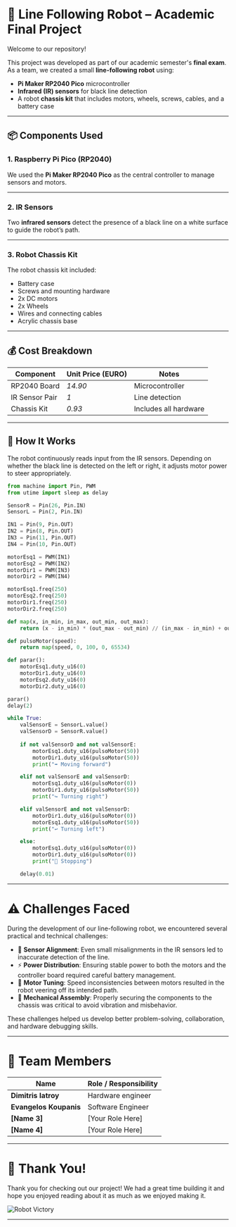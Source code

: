 # 🤖 Line Following Robot – Academic Final Project

Welcome to our repository!

This project was developed as part of our academic semester's **final exam**. As a team, we created a small **line-following robot** using:

-  **Pi Maker RP2040 Pico** microcontroller
-  **Infrared (IR) sensors** for black line detection
-  A robot **chassis kit** that includes motors, wheels, screws, cables, and a battery case

---

## 📦 Components Used

### 1. Raspberry Pi Pico (RP2040)
We used the **Pi Maker RP2040 Pico** as the central controller to manage sensors and motors.


---

### 2. IR Sensors
Two **infrared sensors** detect the presence of a black line on a white surface to guide the robot’s path.


---

### 3. Robot Chassis Kit
The robot chassis kit included:
- Battery case
- Screws and mounting hardware
- 2x DC motors
- 2x Wheels
- Wires and connecting cables
- Acrylic chassis base



---

## 💰 Cost Breakdown

| Component           | Unit Price (EURO) | Notes                  |
|--------------------|------------------|------------------------|
| RP2040 Board       | *14.90*   | Microcontroller        |
| IR Sensor Pair     | *1*   | Line detection         |
| Chassis Kit        | *0.93*   | Includes all hardware  |

---

## 🧠 How It Works

The robot continuously reads input from the IR sensors. Depending on whether the black line is detected on the left or right, it adjusts motor power to steer appropriately.

```python
from machine import Pin, PWM
from utime import sleep as delay

SensorR = Pin(26, Pin.IN)
SensorL = Pin(2, Pin.IN)

IN1 = Pin(9, Pin.OUT)
IN2 = Pin(8, Pin.OUT)
IN3 = Pin(11, Pin.OUT)
IN4 = Pin(10, Pin.OUT)

motorEsq1 = PWM(IN1)
motorEsq2 = PWM(IN2)
motorDir1 = PWM(IN3)
motorDir2 = PWM(IN4)

motorEsq1.freq(250)
motorEsq2.freq(250)
motorDir1.freq(250)
motorDir2.freq(250)

def map(x, in_min, in_max, out_min, out_max):
    return (x - in_min) * (out_max - out_min) // (in_max - in_min) + out_min

def pulsoMotor(speed):
    return map(speed, 0, 100, 0, 65534)

def parar():
    motorEsq1.duty_u16(0)
    motorDir1.duty_u16(0)
    motorEsq2.duty_u16(0)
    motorDir2.duty_u16(0)

parar()
delay(2)

while True:
    valSensorE = SensorL.value()
    valSensorD = SensorR.value()
    
    if not valSensorD and not valSensorE:
        motorEsq1.duty_u16(pulsoMotor(50))
        motorDir1.duty_u16(pulsoMotor(50))
        print("➡️ Moving forward")

    elif not valSensorE and valSensorD:
        motorEsq1.duty_u16(pulsoMotor(0))
        motorDir1.duty_u16(pulsoMotor(50))
        print("↪️ Turning right")

    elif valSensorE and not valSensorD:
        motorDir1.duty_u16(pulsoMotor(0))
        motorEsq1.duty_u16(pulsoMotor(50))
        print("↩️ Turning left")

    else:
        motorEsq1.duty_u16(pulsoMotor(0))
        motorDir1.duty_u16(pulsoMotor(0))
        print("🛑 Stopping")

    delay(0.01)

```
---
# ⚠️ Challenges Faced

During the development of our line-following robot, we encountered several practical and technical challenges:

- 🔧 **Sensor Alignment**: Even small misalignments in the IR sensors led to inaccurate detection of the line.
- ⚡ **Power Distribution**: Ensuring stable power to both the motors and the controller board required careful battery management.
- 🛞 **Motor Tuning**: Speed inconsistencies between motors resulted in the robot veering off its intended path.
- 🔩 **Mechanical Assembly**: Properly securing the components to the chassis was critical to avoid vibration and misbehavior.

These challenges helped us develop better problem-solving, collaboration, and hardware debugging skills.

---

# 👥 Team Members

| Name         | Role / Responsibility         |
|--------------|-------------------------------|
| **Dimitris Iatroy** | Hardware engineer              |
| **Evangelos Koupanis** | Software Engineer           |
| **[Name 3]** | [Your Role Here]              |
| **[Name 4]** | [Your Role Here]              |


---

# 🙏 Thank You!

Thank you for checking out our project! We had a great time building it and hope you enjoyed reading about it as much as we enjoyed making it.



![Robot Victory](https://media.giphy.com/media/IThjAlJnD9WNO/giphy.gif)

---


